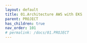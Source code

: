 ```yaml
---
layout: default
title: 01.Architecture AWS with EKS
parent: PROJECT
has_children: true
nav_order: 101
# permalink: /docs/01.PROJECT
---
```


